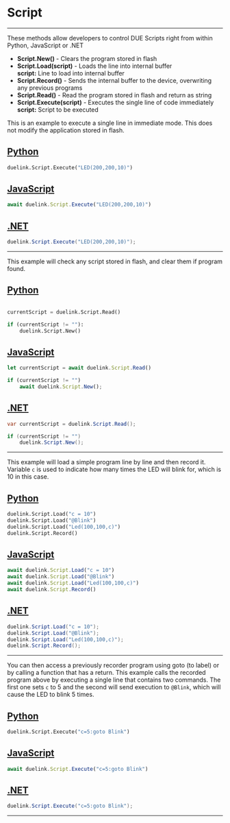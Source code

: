 # Script

---

These methods allow developers to control DUE Scripts right from within Python, JavaScript or .NET

- **Script.New()** - Clears the program stored in flash <br>
- **Script.Load(script)** - Loads the line into internal buffer <br>
**script:** Line to load into internal buffer <br>
- **Script.Record()** - Sends the internal buffer to the device, overwriting any previous programs <br>
- **Script.Read()** - Read the program stored in flash and return as string <br>
- **Script.Execute(script)** - Executes the single line of code immediately <br>
**script:** Script to be executed<br>



This is an example to execute a single line in immediate mode. This does not modify the application stored in flash. 

## [Python](#tab/py)

```py
duelink.Script.Execute("LED(200,200,10)")
```

## [JavaScript](#tab/js)

```js
await duelink.Script.Execute("LED(200,200,10)")
```

## [.NET](#tab/net)

```cs
duelink.Script.Execute("LED(200,200,10)");
```

___

This example will check any script stored in flash, and clear them if program found.

## [Python](#tab/py)

```py

currentScript = duelink.Script.Read()

if (currentScript != ""):
    duelink.Script.New()
```

## [JavaScript](#tab/js)

```js
let currentScript = await duelink.Script.Read()

if (currentScript != "")
    await duelink.Script.New();
```

## [.NET](#tab/net)

```cs
var currentScript = duelink.Script.Read();

if (currentScript != "")
    duelink.Script.New();
```

---

This example will load a simple program line by line and then record it. Variable `c` is used to indicate how many times the LED will blink for, which is 10 in this case. 

## [Python](#tab/py)

```py
duelink.Script.Load("c = 10")
duelink.Script.Load("@Blink")
duelink.Script.Load("Led(100,100,c)")
duelink.Script.Record()
```

## [JavaScript](#tab/js)

```js
await duelink.Script.Load("c = 10")
await duelink.Script.Load("@Blink")
await duelink.Script.Load("Led(100,100,c)")
await duelink.Script.Record()
```

## [.NET](#tab/net)

```cs
duelink.Script.Load("c = 10");
duelink.Script.Load("@Blink");
duelink.Script.Load("Led(100,100,c)");
duelink.Script.Record();
```

___


You can then access a previously recorder program using goto (to label) or by calling a function that has a return. This example calls the recorded program above by executing a single line that contains two commands. The first one sets `c` to 5 and the second will send execution to `@Blink`, which will cause the LED to blink 5 times.

## [Python](#tab/py)

```py
duelink.Script.Execute("c=5:goto Blink")
```

## [JavaScript](#tab/js)

```js
await duelink.Script.Execute("c=5:goto Blink")
```

## [.NET](#tab/net)

```cs
duelink.Script.Execute("c=5:goto Blink");
```

___
